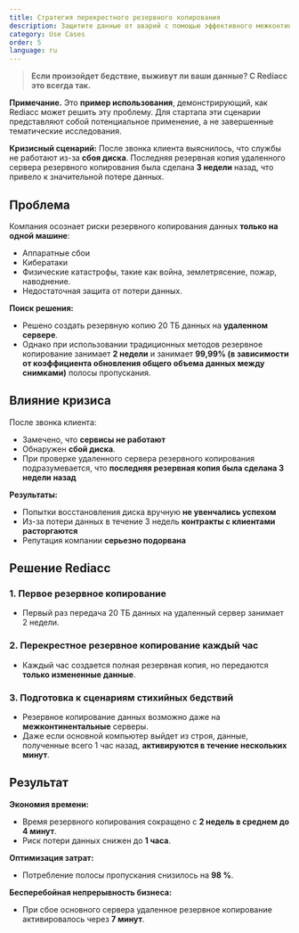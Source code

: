 ```yaml
---
title: Стратегия перекрестного резервного копирования
description: Защитите данные от аварий с помощью эффективного межконтинентального резервного копирования и быстрого восстановления.
category: Use Cases
order: 5
language: ru
---
```


> **Если произойдет бедствие, выживут ли ваши данные? С Rediacc это всегда так.**

**Примечание.** Это **пример использования**, демонстрирующий, как Rediacc может решить эту проблему. Для стартапа эти сценарии представляют собой потенциальное применение, а не завершенные тематические исследования.

**Кризисный сценарий:** После звонка клиента выяснилось, что службы не работают из-за **сбоя диска**. Последняя резервная копия удаленного сервера резервного копирования была сделана **3 недели** назад, что привело к значительной потере данных.

## Проблема

Компания осознает риски резервного копирования данных **только на одной машине**: 
* Аппаратные сбои 
* Кибератаки 
* Физические катастрофы, такие как война, землетрясение, пожар, наводнение. 
* Недостаточная защита от потери данных.

**Поиск решения:** 
* Решено создать резервную копию 20 ТБ данных на **удаленном сервере**. 
* Однако при использовании традиционных методов резервное копирование занимает **2 недели** и занимает **99,99% (в зависимости от коэффициента обновления общего объема данных между снимками)** полосы пропускания.

## Влияние кризиса

После звонка клиента: 
* Замечено, что **сервисы не работают** 
* Обнаружен **сбой диска**. 
* При проверке удаленного сервера резервного копирования подразумевается, что **последняя резервная копия была сделана 3 недели назад**

**Результаты:** 
* Попытки восстановления диска вручную **не увенчались успехом** 
* Из-за потери данных в течение 3 недель **контракты с клиентами расторгаются** 
* Репутация компании **серьезно подорвана**

## Решение Rediacc

### 1. **Первое резервное копирование** 
* Первый раз передача 20 ТБ данных на удаленный сервер занимает 2 недели.

### 2. **Перекрестное резервное копирование каждый час** 
* Каждый час создается полная резервная копия, но передаются **только измененные данные**.

### 3. **Подготовка к сценариям стихийных бедствий** 
* Резервное копирование данных возможно даже на **межконтинентальные** серверы. 
* Даже если основной компьютер выйдет из строя, данные, полученные всего 1 час назад, **активируются в течение нескольких минут**.

## Результат

**Экономия времени:** 
* Время резервного копирования сокращено с **2 недель в среднем до 4 минут**. 
* Риск потери данных снижен до **1 часа**.

**Оптимизация затрат:** 
* Потребление полосы пропускания снизилось на **98 %**.

**Бесперебойная непрерывность бизнеса:** 
* При сбое основного сервера удаленное резервное копирование активировалось через **7 минут**.